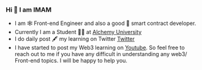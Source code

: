 ### Hi 👋 I am IMAM

- I am 🕸 Front-end Engineer and also a good 📄 smart contract developer.
- Currently I am a Student 👨‍🎓 at [Alchemy University](https://twitter.com/AlchemyLearn)
- I do daily post 🖋 my learning on Twitter [Twitter](https://twitter.com/syedimam1998)
- I have started to post my Web3 learning on [Youtube](https://www.youtube.com/channel/UCV2_95IocHPYv_FWlm_fwdA). So feel free to reach out to me if you have any difficult in understanding any web3/ Front-end topics. I will be happy to help you.
